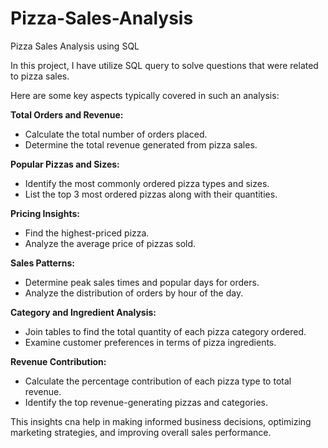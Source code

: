 # Pizza-Sales-Analysis
Pizza Sales Analysis using SQL 

In this project, I have utilize SQL query to solve questions that were related to pizza sales.

 Here are some key aspects typically covered in such an analysis:

**Total Orders and Revenue:**
- Calculate the total number of orders placed.
- Determine the total revenue generated from pizza sales.

**Popular Pizzas and Sizes:**
- Identify the most commonly ordered pizza types and sizes.
- List the top 3 most ordered pizzas along with their quantities.

**Pricing Insights:**
- Find the highest-priced pizza.
- Analyze the average price of pizzas sold.

**Sales Patterns:**
- Determine peak sales times and popular days for orders.
- Analyze the distribution of orders by hour of the day.
  
**Category and Ingredient Analysis:**
- Join tables to find the total quantity of each pizza category ordered.
- Examine customer preferences in terms of pizza ingredients.

**Revenue Contribution:**
- Calculate the percentage contribution of each pizza type to total revenue.
- Identify the top revenue-generating pizzas and categories.

This insights cna help in making informed business decisions, optimizing marketing strategies, and improving overall sales performance.
